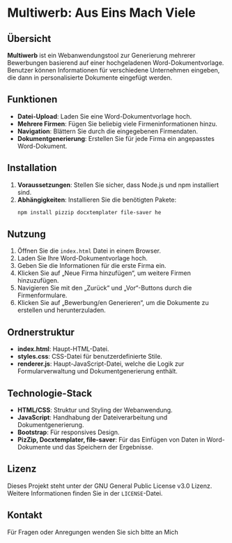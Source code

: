 # Multiwerb: Aus Eins Mach Viele

## Übersicht

**Multiwerb** ist ein Webanwendungstool zur Generierung mehrerer Bewerbungen basierend auf einer hochgeladenen Word-Dokumentvorlage. Benutzer können Informationen für verschiedene Unternehmen eingeben, die dann in personalisierte Dokumente eingefügt werden.

## Funktionen

- **Datei-Upload**: Laden Sie eine Word-Dokumentvorlage hoch.
- **Mehrere Firmen**: Fügen Sie beliebig viele Firmeninformationen hinzu.
- **Navigation**: Blättern Sie durch die eingegebenen Firmendaten.
- **Dokumentgenerierung**: Erstellen Sie für jede Firma ein angepasstes Word-Dokument.

## Installation

1. **Voraussetzungen**: Stellen Sie sicher, dass Node.js und npm installiert sind.
2. **Abhängigkeiten**: Installieren Sie die benötigten Pakete:
   ```bash
   npm install pizzip docxtemplater file-saver he
   ```

## Nutzung

1. Öffnen Sie die `index.html` Datei in einem Browser.
2. Laden Sie Ihre Word-Dokumentvorlage hoch.
3. Geben Sie die Informationen für die erste Firma ein.
4. Klicken Sie auf „Neue Firma hinzufügen“, um weitere Firmen hinzuzufügen.
5. Navigieren Sie mit den „Zurück“ und „Vor“-Buttons durch die Firmenformulare.
6. Klicken Sie auf „Bewerbung/en Generieren“, um die Dokumente zu erstellen und herunterzuladen.

## Ordnerstruktur

- **index.html**: Haupt-HTML-Datei.
- **styles.css**: CSS-Datei für benutzerdefinierte Stile.
- **renderer.js**: Haupt-JavaScript-Datei, welche die Logik zur Formularverwaltung und Dokumentgenerierung enthält.

## Technologie-Stack

- **HTML/CSS**: Struktur und Styling der Webanwendung.
- **JavaScript**: Handhabung der Dateiverarbeitung und Dokumentgenerierung.
- **Bootstrap**: Für responsives Design.
- **PizZip, Docxtemplater, file-saver**: Für das Einfügen von Daten in Word-Dokumente und das Speichern der Ergebnisse.

## Lizenz

Dieses Projekt steht unter der GNU General Public License v3.0 Lizenz. Weitere Informationen finden Sie in der `LICENSE`-Datei.

## Kontakt

Für Fragen oder Anregungen wenden Sie sich bitte an Mich 


